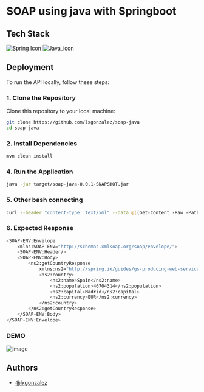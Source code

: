 # SOAP using java with Springboot

## Tech Stack

![Spring Icon](https://img.icons8.com/?size=48&id=90519&format=png&color=000000)
![Java_icon](https://img.icons8.com/?size=60&id=13679&format=png&color=000000)
## Deployment

To run the API locally, follow these steps:

### 1. Clone the Repository
Clone this repository to your local machine:
```bash
git clone https://github.com/lxgonzalez/soap-java
cd soap-java
```
### 2. Install Dependencies
```bash
mvn clean install
```
### 4. Run the Application
```bash
java -jar target/soap-java-0.0.1-SNAPSHOT.jar
```
### 5. Other bash connecting 
```bash
curl --header "content-type: text/xml" --data @((Get-Content -Raw -Path "request.xml")) http://localhost:8080/ws
```
### 6. Expected Response
```bash
<SOAP-ENV:Envelope
	xmlns:SOAP-ENV="http://schemas.xmlsoap.org/soap/envelope/">
	<SOAP-ENV:Header/>
	<SOAP-ENV:Body>
		<ns2:getCountryResponse
			xmlns:ns2="http://spring.io/guides/gs-producing-web-service">
			<ns2:country>
				<ns2:name>Spain</ns2:name>
				<ns2:population>46704314</ns2:population>
				<ns2:capital>Madrid</ns2:capital>
				<ns2:currency>EUR</ns2:currency>
			</ns2:country>
		</ns2:getCountryResponse>
	</SOAP-ENV:Body>
</SOAP-ENV:Envelope>
```
### DEMO
![image](https://github.com/user-attachments/assets/e6d942ba-fbe9-407d-927b-202678060168)

## Authors

- [@lxgonzalez](https://github.com/lxgonzalez)
